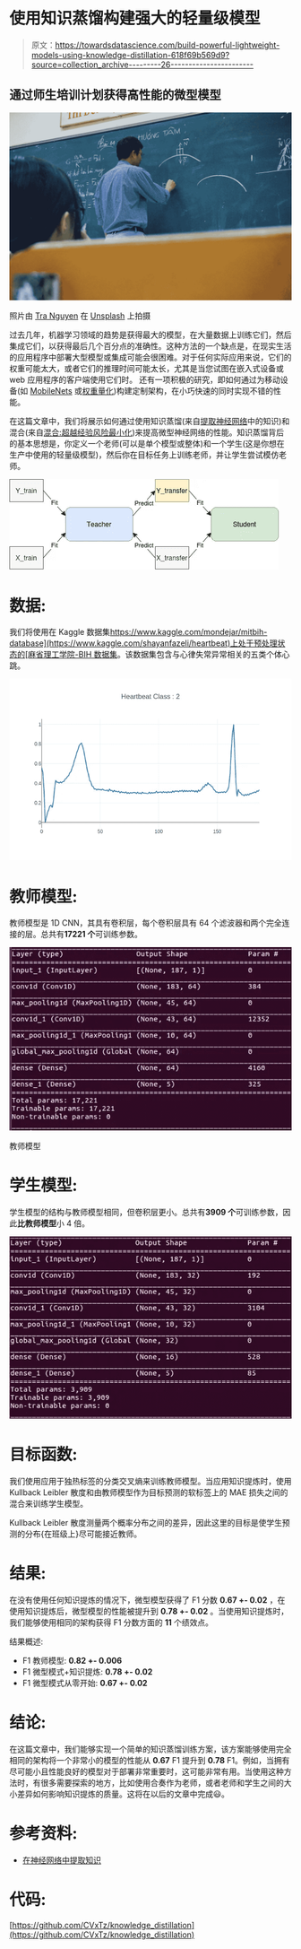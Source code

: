 # 使用知识蒸馏构建强大的轻量级模型

> 原文：<https://towardsdatascience.com/build-powerful-lightweight-models-using-knowledge-distillation-618f69b569d9?source=collection_archive---------26----------------------->

## 通过师生培训计划获得高性能的微型模型

![](img/8a5400c17d2a0d3b3e2a09cd8e5df824.png)

照片由 [Tra Nguyen](https://unsplash.com/@thutra0803?utm_source=unsplash&utm_medium=referral&utm_content=creditCopyText) 在 [Unsplash](https://unsplash.com/s/photos/teacher?utm_source=unsplash&utm_medium=referral&utm_content=creditCopyText) 上拍摄

过去几年，机器学习领域的趋势是获得最大的模型，在大量数据上训练它们，然后集成它们，以获得最后几个百分点的准确性。这种方法的一个缺点是，在现实生活的应用程序中部署大型模型或集成可能会很困难。对于任何实际应用来说，它们的权重可能太大，或者它们的推理时间可能太长，尤其是当您试图在嵌入式设备或 web 应用程序的客户端使用它们时。
还有一项积极的研究，即如何通过为移动设备(如 [MobileNets](https://arxiv.org/pdf/1704.04861.pdf) 或[权重量化](https://arxiv.org/abs/1609.07061))构建定制架构，在小巧快速的同时实现不错的性能。

在这篇文章中，我们将展示如何通过使用知识蒸馏(来自[提取神经网络](https://arxiv.org/abs/1503.02531)中的知识)和混合(来自[混合:超越经验风险最小化](https://arxiv.org/abs/1710.09412))来提高微型神经网络的性能。知识蒸馏背后的基本思想是，你定义一个老师(可以是单个模型或整体)和一个学生(这是你想在生产中使用的轻量级模型)，然后你在目标任务上训练老师，并让学生尝试模仿老师。

![](img/931218618eeb960efe943a91fd427af4.png)

# 数据:

我们将使用在 Kaggle 数据集[https://www.kaggle.com/mondejar/mitbih-database](https://www.kaggle.com/shayanfazeli/heartbeat)上处于预处理状态的[麻省理工学院-BIH 数据集](https://physionet.org/content/mitdb/1.0.0/)。该数据集包含与心律失常异常相关的五类个体心跳。

![](img/563d89fc5b689bf52517cc6d44a8e0a2.png)

# 教师模型:

教师模型是 1D CNN，其具有卷积层，每个卷积层具有 64 个滤波器和两个完全连接的层。总共有**17221 个**可训练参数。

![](img/1f8bfe3fda5a00f0132224bd38ec4d32.png)

教师模型

# 学生模型:

学生模型的结构与教师模型相同，但卷积层更小。总共有**3909 个**可训练参数，因此**比教师模型**小 4 倍。

![](img/b486ada6bcce6cdd3b286738da38c03f.png)

# 目标函数:

我们使用应用于独热标签的分类交叉熵来训练教师模型。当应用知识提炼时，使用 Kullback Leibler 散度和由教师模型作为目标预测的软标签上的 MAE 损失之间的混合来训练学生模型。

Kullback Leibler 散度测量两个概率分布之间的差异，因此这里的目标是使学生预测的分布{在班级上}尽可能接近教师。

# 结果:

在没有使用任何知识提炼的情况下，微型模型获得了 F1 分数 **0.67 +- 0.02** ，在使用知识提炼后，微型模型的性能被提升到 **0.78 +- 0.02** 。当使用知识提炼时，我们能够使用相同的架构获得 F1 分数方面的 **11** 个绩效点。

结果概述:

*   F1 教师模型: **0.82 +- 0.006**
*   F1 微型模式+知识提炼: **0.78 +- 0.02**
*   F1 微型模式从零开始: **0.67 +- 0.02**

# 结论:

在这篇文章中，我们能够实现一个简单的知识蒸馏训练方案，该方案能够使用完全相同的架构将一个非常小的模型的性能从 **0.67** F1 提升到 **0.78** F1。例如，当拥有尽可能小且性能良好的模型对于部署非常重要时，这可能非常有用。当使用这种方法时，有很多需要探索的地方，比如使用合奏作为老师，或者老师和学生之间的大小差异如何影响知识提炼的质量。这将在以后的文章中完成😃。

# 参考资料:

*   [在神经网络中提取知识](https://arxiv.org/pdf/1503.02531.pdf)

# 代码:

[https://github.com/CVxTz/knowledge_distillation](https://github.com/CVxTz/knowledge_distillation)